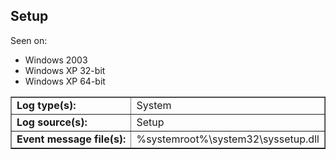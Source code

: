 ## Setup

Seen on:
* Windows 2003
* Windows XP 32-bit
* Windows XP 64-bit

<table border="1" class="docutils">
  <tbody>
    <tr>
      <td><b>Log type(s):</b></td>
      <td>System</td>
    </tr>
    <tr>
      <td><b>Log source(s):</b></td>
      <td>Setup</td>
    </tr>
    <tr>
      <td><b>Event message file(s):</b></td>
      <td>%systemroot%\system32\syssetup.dll</td>
    </tr>
  </tbody>
</table>

&nbsp;

